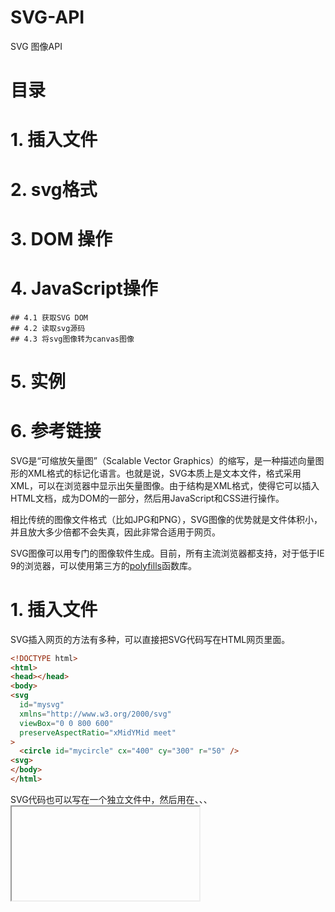 # SVG-API
  SVG 图像API
# 目录  
  # 1. 插入文件  
  # 2. svg格式  
  # 3. DOM 操作  
  # 4. JavaScript操作  
    ## 4.1 获取SVG DOM  
    ## 4.2 读取svg源码  
    ## 4.3 将svg图像转为canvas图像  
  # 5. 实例  
  # 6. 参考链接  
SVG是“可缩放矢量图”（Scalable Vector Graphics）的缩写，是一种描述向量图形的XML格式的标记化语言。也就是说，SVG本质上是文本文件，格式采用XML，可以在浏览器中显示出矢量图像。由于结构是XML格式，使得它可以插入HTML文档，成为DOM的一部分，然后用JavaScript和CSS进行操作。

相比传统的图像文件格式（比如JPG和PNG），SVG图像的优势就是文件体积小，并且放大多少倍都不会失真，因此非常合适用于网页。

SVG图像可以用专门的图像软件生成。目前，所有主流浏览器都支持，对于低于IE 9的浏览器，可以使用第三方的[polyfills](https://github.com/Modernizr/Modernizr/wiki/HTML5-Cross-browser-Polyfills#svg)函数库。

# 1. 插入文件
SVG插入网页的方法有多种，可以直接把SVG代码写在HTML网页里面。
```html
<!DOCTYPE html>
<html>
<head></head>
<body>
<svg
  id="mysvg"
  xmlns="http://www.w3.org/2000/svg"
  viewBox="0 0 800 600"
  preserveAspectRatio="xMidYMid meet"
>
  <circle id="mycircle" cx="400" cy="300" r="50" />
<svg>
</body>
</html>
```
SVG代码也可以写在一个独立文件中，然后用在<img>、<object>、<embed>、<iframe>等标签，以及CSS的background-image属性，将这个文件插入网页。
>
```html

<!-- 方法一 -->
<img src="circle.svg">

<!-- 方法二 -->
<object id="object" data="circle.svg" type="image/svg+xml"></object>

<!-- 方法三 -->
<embed id="embed" src="icon.svg" type="image/svg+xml">

<!-- 方法四 -->
<iframe id="iframe" src="icon.svg"></iframe>

```
上面是四种在网页中插入SVG图像的方式。

此外，SVG文件还可以插入其他DOM元素，比如<div>元素，请看下面的例子（使用了jQuery函数库）。

```html
<div id="stage"></div>

<script>
$('#stage').load('icon.svg', function (response) {
  $(this).addClass('svgLoaded');
  if (!response) {
    // 加载失败的处理代码
  }
});
</script>
```
# 2. svg格式
SVG文件采用XML格式，就是普通的文本文件。下面是一个例子。

<svg width="300" height="180">
  <circle cx="30"  cy="50" r="25" />
  <circle cx="90"  cy="50" r="25" class="red" />
  <circle cx="150" cy="50" r="25" class="fancy" />
</svg>
上面的代码定义了三个圆，cx、cy、r属性分别为x坐标、y坐标和半径。利用class属性，可以为这些圆指定样式。

.red {
  fill: red; /* not background-color! */
}

.fancy {
  fill: none;
  stroke: black; /* similar to border-color */
  stroke-width: 3pt; /* similar to border-width */
}
上面代码中，fill属性表示填充色，stroke属性表示描边色，stroke-width属性表示边框宽度。

除了<circle>标签表示圆，SVG文件还可以使用表示其他形状的标签。

<svg>
  <!-- 直线 -->
  <line x1="0" y1="0" x2="200" y2="0" style="stroke:rgb(0,0,0);stroke-width:1"/>
  <!-- 矩形 -->
  <rect x="0" y="0" height="100" width="200" style="stroke: #70d5dd; fill: #dd524b" />
  <!-- 椭圆 -->
  <ellipse cx="60" cy="60" ry="40" rx="20" stroke="black" stroke-width="5" fill="silver"/>  <polygon fill="green" stroke="orange" stroke-width="10" points="350, 75  379,161 469,161 397,215 423,301 350,250 277,301 303,215 231,161 321,161"/><polygon>
  <!-- 多边形 -->
  <polygon points="60,20 100,40 100,80 60,100 20,80 20,40"/>
  <!-- 路径 -->
  <path id="path1" d="M160.143,196c0,0,62.777-28.033,90-17.143c71.428,28.572,73.952-25.987,84.286-21.428" style="fill:none;stroke:2;"></path>
  <!-- 文本 -->
  <text x="250" y="25">Hello World</text>
</svg>
上面代码中，line、rect、ellipse、polygon和path标签，分别表示线条、矩形、椭圆、多边形、路径和文字。

g标签用于将多个形状组成一组（group）。

<svg width='300' height='180'>
  <g transform='translate(5, 15)'>
    <text x="0" y="0">Howdy!</text>
    <path d="M0,50 L50,0 Q100,0 100,50"
      fill="none" stroke-width="3" stroke="black" />
  </g>
</svg>
SVG文件里面还可以插入图片文件。

<svg viewBox="0 0 1 1" width="100" height="100">
  <image xlink:href="path/to/image.jpg"
    width="100%" height="100%"
    preserveAspectRatio="xMidYMid slice"/>
</svg>
上面代码中，viewBox表示长宽比例，这里是1：1（即正方形），第一对width和height表示图形默认的宽和高（CSS代码可以覆盖掉这两个值），xlink:href表示引用图像的来源，第二对width和height表示图像占满整个SVG图形，preserveAspectRatio等于xMidYMid slice，告诉浏览器置中图片，并且删去溢出的部分，更多参数可以参考MDN。

# 3.DOM 操作
如果SVG代码直接写在HTML网页之中，它就成为网页DOM的一部分，可以直接用DOM操作。

<svg
  id="mysvg"
  xmlns="http://www.w3.org/2000/svg"
  viewBox="0 0 800 600"
  preserveAspectRatio="xMidYMid meet"
>
  <circle id="mycircle" cx="400" cy="300" r="50" />
<svg>
上面代码插入网页之后，就可以用CSS定制样式。

circle {
  stroke-width: 5;
  stroke: #f00;
  fill: #ff0;
}

circle:hover {
  stroke: #090;
  fill: #fff;
}
然后，可以用JavaScript代码操作SVG文件。

var mycircle = document.getElementById('mycircle');

mycircle.addEventListener('click', function(e) {
  console.log('circle clicked - enlarging');
  mycircle.setAttributeNS(null, 'r', 60);
}, false);
上面代码指定，如果点击图形，就改写circle元素的r属性。

# 4. JavaScript操作
获取SVG DOM
如果使用<img>标签插入SVG文件，就无法获取SVG DOM。使用<object>、<iframe>、<embed>标签，可以获取SVG DOM。

var svgObject = document.getElementById('object').contentDocument;
var svgIframe = document.getElementById('iframe').contentDocument;
var svgEmbed = document.getElementById('embed').getSVGDocument();
由于SVG文件就是一般的XML文件，因此可以用DOM方法，选取页面元素。

// 改变填充色
document.getElementById('theCircle').style.fill = 'red';

// 改变元素属性
document
.getElementById('theCircle')
.setAttribute('class', 'changedColors');

// 绑定事件回调函数
document
.getElementById('theCircle')
.addEventListener('click', function () {
  console.log('clicked')
});
读取svg源码
由于svg文件就是一个XML代码的文本文件，因此可以通过读取XML代码的方式，读取SVG源码。

假定网页中有一个SVG元素。

<div id="svg-container">
  <svg
    xmlns="http://www.w3.org/2000/svg"
    xmlns:xlink="http://www.w3.org/1999/xlink"
    xml:space="preserve" width="500" height="440"
  >
    <!-- svg code -->
  </svg>
</div>
使用XMLSerializer实例的serializeToString方法，获取svg元素的代码。

var svgString = new XMLSerializer()
  .serializeToString(document.querySelector('svg'));
将svg图像转为canvas图像
首先，需要新建一个Image对象，将svg图像指定到该Image对象的src属性。

var img = new Image();
var svg = new Blob([svgString], {type: "image/svg+xml;charset=utf-8"});

var DOMURL = self.URL || self.webkitURL || self;
var url = DOMURL.createObjectURL(svg);

img.src = url;
然后，当图像加载完成后，再将它绘制到<canvas>元素。

img.onload = function () {
  var canvas = document.getElementById('canvas');
  var ctx = canvas.getContext('2d');
  ctx.drawImage(img, 0, 0);
};
# 5.实例
假定我们要将下面的表格画成图形。

Date	Amount
2014-01-01	$10
2014-02-01	$20
2014-03-01	$40
2014-04-01	$80
上面的图形，可以画成一个坐标系，Date作为横轴，Amount作为纵轴，四行数据画成一个数据点。


<svg width="350" height="160">
  <g class="layer" transform="translate(60,10)">
    <circle r="5" cx="0"   cy="105" />
    <circle r="5" cx="90"  cy="90"  />
    <circle r="5" cx="180" cy="60"  />
    <circle r="5" cx="270" cy="0"   />

    <g class="y axis">
      <line x1="0" y1="0" x2="0" y2="120" />
      <text x="-40" y="105" dy="5">$10</text>
      <text x="-40" y="0"   dy="5">$80</text>
    </g>
    <g class="x axis" transform="translate(0, 120)">
      <line x1="0" y1="0" x2="270" y2="0" />
      <text x="-30"   y="20">January 2014</text>
      <text x="240" y="20">April</text>
    </g>
  </g>
</svg>

# 6. 参考链接
Jon McPartland, An introduction to SVG animation  
Alexander Goedde, SVG - Super Vector Graphics  
Joseph Wegner, Learning SVG  
biovisualize, Direct svg to canvas to png conversion  
Tyler Sticka, Cropping Image Thumbnails with SVG  

